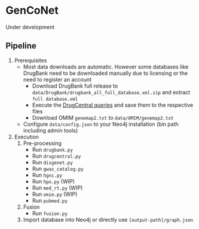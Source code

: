 # GenCoNet
Under development

## Pipeline

  1. Prerequisites
     - Most data downloads are automatic. However some databases like DrugBank need to be downloaded manually due to licensing or the need to register an account
       - Download DrugBank full release to `data/DrugBank/drugbank_all_full_database.xml.zip` and extract `full database.xml`
       - Execute the [DrugCentral queries](data/DrugCentral/README.md) and save them to the respective files
       - Download OMIM `genemap2.txt` to `data/OMIM/genemap2.txt`
     - Configure `data/config.json` to your Neo4j installation (bin path including admin tools)
  2. Execution
     1. Pre-processing
        - Run `drugbank.py`
        - Run `drugcentral.py`
        - Run `disgenet.py`
        - Run `gwas_catalog.py`
        - Run `hgnc.py`
        - Run `hpo.py` (WIP)
        - Run `med_rt.py` (WIP)
        - Run `omim.py` (WIP)
        - Run `pubmed.py`
     2. Fusion
        - Run `fusion.py`
     3. Import database into Neo4j or directly use `[output-path]/graph.json`
